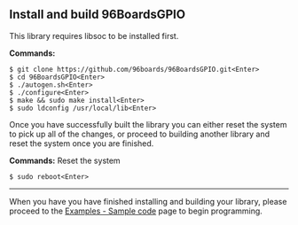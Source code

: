 ## Install and build 96BoardsGPIO

This library requires libsoc to be installed first.

**Commands:**

```shell
$ git clone https://github.com/96boards/96BoardsGPIO.git<Enter>
$ cd 96BoardsGPIO<Enter>
$ ./autogen.sh<Enter>
$ ./configure<Enter>
$ make && sudo make install<Enter>
$ sudo ldconfig /usr/local/lib<Enter>
```
Once you have successfully built the library you can either reset the system to pick up all of the changes, or proceed to building another library and reset the system once you are finished.

**Commands:** Reset the system

```shell
$ sudo reboot<Enter>
```

***

When you have you have finished installing and building your library, please proceed to the [Examples - Sample code](../../Examples/README.md) page to begin programming.
